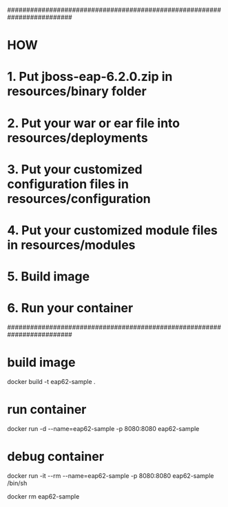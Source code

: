 #########################################################################
# HOW									#
# 1. Put jboss-eap-6.2.0.zip in resources/binary folder			#
# 2. Put your war or ear file into resources/deployments 		#
# 3. Put your customized configuration files in resources/configuration	#
# 4. Put your customized module files in resources/modules		#
# 5. Build image							#
# 6. Run your container							#
#########################################################################

# build image
docker build -t eap62-sample .

# run container
docker run -d --name=eap62-sample -p 8080:8080 eap62-sample

# debug container
docker run -it --rm --name=eap62-sample -p 8080:8080 eap62-sample /bin/sh


docker rm eap62-sample